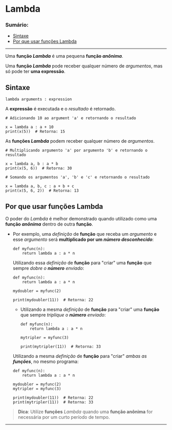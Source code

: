 # Lambda

### Sumário:

- [Sintaxe](#sintaxe)
- [Por que usar funções Lambda](#por-que-usar-funções-lambda)

---

Uma **função _Lambda_** é uma pequena **função _anônima_**.

Uma **função _Lambda_** pode receber qualquer número de _argumentos_, mas só pode ter **uma expressão**.

## Sintaxe

```
lambda arguments : expression
```

A **expressão** é executada e o _resultado_ é retornado.

```
# Adicionando 10 ao argument 'a' e retornando o resultado

x = lambda a : a + 10
print(x(5))  # Retorna: 15
```

As **funções _Lambda_** podem receber qualquer número de _argumentos_.

```
# Multiplicando argumento 'a' por argumento 'b' e retornando o resultado

x = lambda a, b : a * b
print(x(5, 6))  # Retorna: 30
```

```
# Somando os argumentos 'a', 'b' e 'c' e retornando o resultado

x = lambda a, b, c : a + b + c
print(x(5, 6, 2))  # Retorna: 13
```

## Por que usar funções Lambda

O poder do _Lambda_ é melhor demonstrado quando utilizado como uma **função _anônima_** dentro de outra **função**.

- Por exemplo, uma _definição_ de **função** que receba um _argumento_ e esse _argumento_ será **multiplicado por um _número desconhecido_**:
    ```
    def myfunc(n):
        return lambda a : a * n
    ```

    Utilizando essa _definição_ de **função** para "criar" uma **função** que sempre _dobre o **número** enviado_:

    ```
    def myfunc(n):
        return lambda a : a * n

    mydoubler = myfunc(2)

    print(mydoubler(11))  # Retorna: 22
    ```

    - Utilizando a mesma _definição_ de **função** para "criar" uma **função** que sempre _triplique o **número** enviado_:
        ```
        def myfunc(n):
            return lambda a : a * n

        mytripler = myfunc(3)

        print(mytripler(11))  # Retorna: 33
        ```

    Utilizando a mesma _definição_ de **função** para "criar" _ambas as **funções**_, no mesmo programa:

    ```
    def myfunc(n):
        return lambda a : a * n

    mydoubler = myfunc(2)
    mytripler = myfunc(3)

    print(mydoubler(11))  # Retorna: 22
    print(mytripler(11))  # Retorna: 33
    ```

> **Dica**: Utilize **funções** _Lambda_ quando uma **função anônima** for necessária por um curto período de tempo.

---